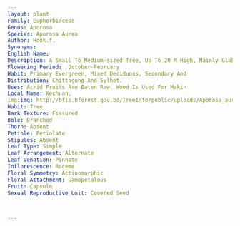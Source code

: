 ```yaml
---
layout: plant
Family: Euphorbiaceae
Genus: Aporosa
Species: Aporosa Aurea
Author: Hook.f.
Synonyms: 
English Name: 
Description: A Small To Medium-sized Tree, Up To 20 M High, Mainly Glabrous, Branches Whitish To Greyish. Leaves Simple, Ovate To Elliptic, 6-25 Ã— 2.0-9.5 Cm, Chartaceous, Drying Above And Beneath Yellow To Light Greenish, Acuminate To Cuspidate At The Apex, Rounded To Acute At The Base, Basal Glands Distinct, Blackish, Margin Subentire, Marginal Glands Rare, Disk-like Glands Few, Within Marginal Arches, Venation Distinct On Both Sides, Lateral Nerves 8-12 On Either Half, Petioles 0.7-3.5 Cm Long, Reniform, Pulvini Distinct, Stipules Triangular, 4-5 Ã— 2-3 Mm, Caducous. Inflorescence Axillary. Staminate Inflorescence 2-7 Together, 10.0-18.5 Ã— 1.5-2.0 Mm, Hairy, Peduncle Absent, Bracts Triangular, 0.6-1.0 Mm Long, Glomerules Indistinct, With 8-10 Densely Set Flowers, Continuously Spaced Along Rachis. Staminate Flowers 0.6-1.0 Mm Long, Scented, Sessile, Sepals 4, Obovate, 1.0-1.5 Mm Long, Free, Light Yellow, Petals Absent, Stamens 2, 0.5-0.8 Mm Long, Not Exserted, Light Yellow, Anthers 0.2-0.3 Mm Long, Pistillode Absent. Pistillate Inflorescence 1-3 Together, 2-4 Mm Long, Tomentose, Flowers Up To 5, Densely Set Along Rachis. Pistillate Flowers 1.8-2.5 Mm Long, Pedicels Minute, Sericeous, Sepals 4 Or 5, Ovate To Elliptic, Patent, 0.7-1.2 Mm Long, Petals Absent, Ovary 2-celled, Glabrous, Style Absent, Stigma 0.4-0.5 Mm Long, Bifid To Near The Base. Fruits Globose, 8-11 Ã— 8-11 Mm, Maroon-red, Not Beaked, Drying Brownish To Black, Glabrous, Not Fleshy. Seeds C 7 Mm In Diameter, Orange.
Flowering Period:  October-February
Habit: Primary Evergreen, Mixed Deciduous, Secondary And 
Distribution: Chittagong And Sylhet.
Uses: Acrid Fruits Are Eaten Raw. Wood Is Used For Makin
Local Name: Kechuan, 
img:img: http://bfis.bforest.gov.bd/TreeInfo/public/uploads/Aporosa_aurea.jpg
Habit: Tree
Bark Texture: Fissured
Bole: Branched
Thorn: Absent
Petiole: Petiolate
Stipules: Absent
Leaf Type: Simple
Leaf Arrangement: Alternate
Leaf Venation: Pinnate
Inflorescence: Raceme
Floral Symmetry: Actinomorphic
Floral Attachment: Gamopetalous
Fruit: Capsule
Sexual Reproductive Unit: Covered Seed



---
```


